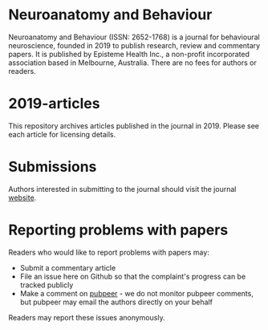 # Neuroanatomy and Behaviour
Neuroanatomy and Behaviour (ISSN: 2652-1768) is a journal for behavioural neuroscience, founded in 2019 to publish research, review and commentary papers. It is published by Episteme Health Inc., a non-profit incorporated association based in Melbourne, Australia. There are no fees for authors or readers.

# 2019-articles
This repository archives articles published in the journal in 2019. Please see each article for licensing details.

# Submissions
Authors interested in submitting to the journal should visit the journal [website](https://doi.org/10.35430/nab).

# Reporting problems with papers
Readers who would like to report problems with papers may:
* Submit a commentary article
* File an issue here on Github so that the complaint's progress can be tracked publicly
* Make a comment on [pubpeer](https://www.pubpeer.com/) - we do not monitor pubpeer comments, but pubpeer may email the authors directly on your behalf

Readers may report these issues anonymously.
